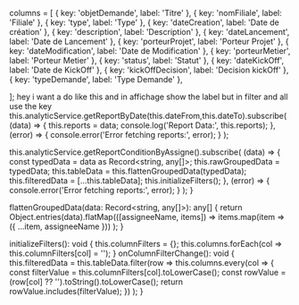  columns = [
   { key: 'objetDemande', label: 'Titre' },
   { key: 'nomFiliale', label: 'Filiale' },
   { key: 'type', label: 'Type' },
   { key: 'dateCreation', label: 'Date de création' },
   { key: 'description', label: 'Description' },
   { key: 'dateLancement', label: 'Date de Lancement' },
   { key: 'porteurProjet', label: 'Porteur Projet' },
   { key: 'dateModification', label: 'Date de Modification' },
   { key: 'porteurMetier', label: 'Porteur Metier' },
   { key: 'status', label: 'Statut' },
   { key: 'dateKickOff', label: 'Date de KickOff' },
   { key: 'kickOffDecision', label: 'Decision kickOff' },
    { key: 'typeDemande', label: 'Type Demande' },
   
 ];
hey i want a do like this and in affichage show the label but in filter and all use the key
  this.analyticService.getReportByDate(this.dateFrom,this.dateTo).subscribe(
      (data) => {
        this.reports = data;
        console.log('Report Data:', this.reports);
      },
      (error) => {
        console.error('Error fetching reports:', error);
      }
    );

 

   this.analyticService.getReportConditionByAssigne().subscribe(
      (data) => {
        const typedData = data as Record<string, any[]>;
        this.rawGroupedData = typedData;
        this.tableData = this.flattenGroupedData(typedData);
        this.filteredData = [...this.tableData];
        this.initializeFilters();
      },
      (error) => {
        console.error('Error fetching reports:', error);
      }
    );
  }


flattenGroupedData(data: Record<string, any[]>): any[] {
    return Object.entries(data).flatMap(([assigneeName, items]) =>
      items.map(item => ({ ...item, assigneeName }))
    );
  }

 initializeFilters(): void {
  this.columnFilters = {};
  this.columns.forEach(col => this.columnFilters[col] = '');
}
 onColumnFilterChange(): void {
  this.filteredData = this.tableData.filter(row =>
    this.columns.every(col => {
      const filterValue = this.columnFilters[col].toLowerCase();
      const rowValue = (row[col] ?? '').toString().toLowerCase();
      return rowValue.includes(filterValue);
    })
  );
}
